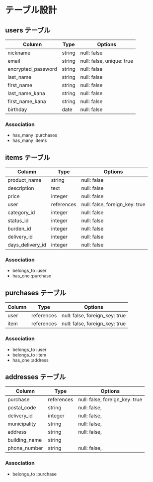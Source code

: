 # テーブル設計

## users テーブル

| Column             | Type   | Options                   |
| ------------------ | ------ | ------------------------- |
| nickname           | string | null: false               |
| email              | string | null: false, unique: true |
| encrypted_password | string | null: false               |
| last_name          | string | null: false               |
| first_name         | string | null: false               |
| last_name_kana     | string | null: false               |
| first_name_kana    | string | null: false               |
| birthday           | date   | null: false               |
### Association

- has_many :purchases
- has_many :items


## items テーブル

| Column             | Type       | Options                        |
| ------------------ | ---------- | ------------------------------ |
| product_name       | string     | null: false                    |
| description        | text       | null: false                    |
| price              | integer    | null: false                    |
| user               | references | null: false, foreign_key: true |
| category_id        | integer    | null: false                    |
| status_id          | integer    | null: false                    |
| burden_id          | integer    | null: false                    |
| delivery_id        | integer    | null: false                    |
| days_delivery_id   | integer    | null: false                    |
### Association

- belongs_to :user
- has_one :purchase


## purchases テーブル

| Column             | Type       | Options                        |
| ------------------ | ---------- | ------------------------------ |
| user               | references | null: false, foreign_key: true |
| item               | references | null: false, foreign_key: true |
### Association

- belongs_to :user
- belongs_to :item
- has_one :address


## addresses テーブル
| Column             | Type       | Options                        |
| ------------------ | ---------- | ------------------------------ |
| purchase           | references | null: false, foreign_key: true |
| postal_code        | string     | null: false,                   |
| delivery_id        | integer    | null: false,                   |
| municipality       | string     | null: false,                   |
| address            | string     | null: false,                   |
| building_name      | string     |                                |
| phone_number       | string     | null: false,                   |
### Association

- belongs_to :purchase